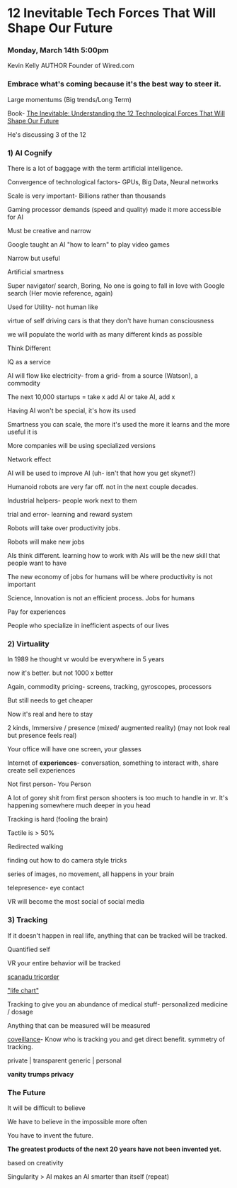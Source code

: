 # 12 Inevitable Tech Forces That Will Shape Our Future

### Monday, March 14th 5:00pm

Kevin Kelly
AUTHOR
Founder of Wired.com

### Embrace what's coming because it's the best way to steer it.

Large momentums (Big trends/Long Term)

Book- [The Inevitable: Understanding the 12 Technological Forces That Will Shape Our Future](http://amzn.to/1Mm4mwE)

He's discussing 3 of the 12

### 1) AI Cognify

There is a lot of baggage with the term artificial intelligence.

Convergence of technological factors- GPUs, Big Data, Neural networks

Scale is very important- Billions rather than thousands

Gaming processor demands (speed and quality) made it more accessible for AI

Must be creative and narrow

Google taught an AI "how to learn" to play video games

Narrow but useful

Artificial smartness

Super navigator/ search, Boring, No one is going to fall in love with Google search (Her movie reference, again)

Used for Utility- not human like

virtue of self driving cars is that they don't have human consciousness

we will populate the world with as many different kinds as possible

Think Different

IQ as a service

AI will flow like electricity- from a grid- from a source (Watson), a commodity

The next 10,000 startups = take x add AI or take AI, add x

Having AI won't be special, it's how its used

Smartness you can scale, the more it's used the more it learns and the more useful it is

More companies will be using specialized versions

Network effect

AI will be used to improve AI (uh- isn't that how you get skynet?)

Humanoid robots are very far off. not in the next couple decades.

Industrial helpers- people work next to them

trial and error- learning and reward system

Robots will take over productivity jobs.

Robots will make new jobs

AIs think different. learning how to work with AIs will be the new skill that people want to have

The new economy of jobs for humans will be where productivity is not important

Science, Innovation is not an efficient process. Jobs for humans

Pay for experiences

People who specialize in inefficient aspects of our lives

### 2) Virtuality

In 1989 he thought vr would be everywhere in 5 years

now it's better. but not 1000 x better

Again, commodity pricing- screens, tracking, gyroscopes, processors

But still needs to get cheaper

Now it's real and here to stay

2 kinds, Immersive / presence (mixed/ augmented reality) (may not look real but presence feels real)

Your office will have one screen, your glasses

Internet of **experiences**- conversation, something to interact with, share create sell experiences

Not first person- You Person

A lot of gorey shit from first person shooters is too much to handle in vr. It's happening somewhere much deeper in you head

Tracking is hard (fooling the brain)

Tactile is > 50%

Redirected walking

finding out how to do camera style tricks

series of images, no movement, all happens in your brain

telepresence- eye contact

VR will become the most social of social media

### 3) Tracking

If it doesn't happen in real life, anything that can be tracked will be tracked.

Quantified self

VR your entire behavior will be tracked

[scanadu tricorder](https://www.scanadu.com/)

["life chart"](https://www.google.com/publicdata/explore?ds=d5bncppjof8f9_&ctype=b&strail=false&nselm=s&met_x=sp_dyn_le00_in&scale_x=lin&ind_x=false&met_y=sp_dyn_tfrt_in&scale_y=lin&ind_y=false&met_s=sp_pop_totl&scale_s=lin&ind_s=false&dimp_c=country:region&ifdim=country&iconSize=0.5&uniSize=0.035)

Tracking to give you an abundance of medical stuff- personalized medicine / dosage

Anything that can be measured will be measured

[coveillance](http://www.wfs.org/futurist/may-june-2012-vol-46-no-3/tomorrow-brief/wordbuzz-coveillance)- Know who is tracking you and get direct benefit. symmetry of tracking.

private | transparent
generic | personal

**vanity trumps privacy**


### The Future

It will be difficult to believe

We have to believe in the impossible more often

You have to invent the future.

**The greatest products of the next 20 years have not been invented yet.**

based on creativity

Singularity > AI makes an AI smarter than itself (repeat)



